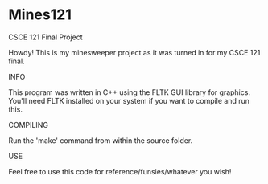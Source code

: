 # Mines121
CSCE 121 Final Project

Howdy! This is my minesweeper project as it was turned in for my CSCE 121 final. 

INFO

This program was written in C++ using the FLTK GUI library for graphics. You'll need FLTK installed on your system if
you want to compile and run this.

COMPILING

Run the 'make' command from within the source folder. 

USE

Feel free to use this code for reference/funsies/whatever you wish!

